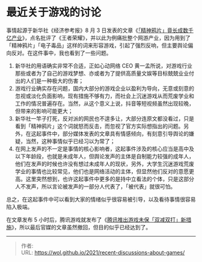 # 最近关于游戏的讨论


事情起源于新华社《经济参考报》8 月 3 日发表的文章《[「精神鸦片」竟长成数千亿产业](http://www.jjckb.cn/2021-08/03/c_1310104012.htm)》，点名批评了《王者荣耀》，并以此为例痛批整个网游产业，因为用到了「精神鸦片」「电子毒品」这样的词来形容游戏，引起了强烈反响，但主要舆论偏向反对。在这件事中，我也看到了一些问题。

1. 新华社的用语确实非常不合适，正如心动网络 CEO 黄一孟所说，对游戏行业那些或者为了自己的游戏梦想、亦或者为了提供高质量文娱等目标兢兢业业付出的人们是一种极大的伤害；
2. 游戏行业确实存在问题，国内大部分的游戏企业以盈利为导向，无意或刻意的忽视或淡化负面影响，现有措施不够有力，而社会上沉迷游戏从而荒废学业和工作的情况普遍存在。当然，从这个意义上说，抖音等短视频虽然出现较晚，但带来的影响可能更大；
3. 新华社一竿子打死，反对派的网民也不遑多让，大部分连原文都没看过，只是看到「精神鸦片」这个词就怒而反击，而忽视了官方实际想指出的问题。另外，在这起事件中，部分媒体发表的文章具有情感倾向，有刻意引导舆论的嫌疑，当然，这种事情似乎已经习以为常了；
4. 在网上发声的不一定是事情的核心影响者，这起事件涉及的核心应当是高中及以下年龄段，也就是未成年人，但舆论发声的主体是自制能力较强的成年人，他们在发声的时候也许没有想过未成年人的现状，另外，大学生沉迷游戏荒废学业的事情也比较常见，他们也是网络活动的主体，但显然他们反对的意愿更高。这里突然想到，也许这起事件中更多的是持中立看法的个体，只是这部分人不发声，所以言论被发声的一部分人代表了，「被代表」就很可怕。

总之，在这起事件中可以看到大家的情绪似乎很容易被引导，以及看待事情很容易陷入极端。

在文章发布 5 小时后，腾讯游戏就发布了《[腾讯推出游戏未保「双减双打」新措施](https://mp.weixin.qq.com/s/65RUvnhl4HzOHhEk9Lgz4Q)》，所以最后官媒的文章虽然撤回，但目的似乎已经达到了。


---

> 作者:   
> URL: https://wol.github.io/2021/recent-discussions-about-games/  

